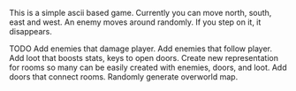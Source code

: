 This is a simple ascii based game.
Currently you can move north, south, east and west.
An enemy moves around randomly. If you step on it, it disappears.

TODO
Add enemies that damage player.
Add enemies that follow player.
Add loot that boosts stats, keys to open doors.
Create new representation for rooms so many can be easily created with enemies, doors, and loot.
Add doors that connect rooms. 
Randomly generate overworld map.
